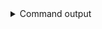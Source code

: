 
<details>
<summary>Command output</summary>

```sh

echo '{"name":"eu_cars_record"}' | \
    kafka-console-producer \
        --bootstrap-server localhost:6969 \
        --producer.config teamA-sa.properties \
        --topic eu_cars

```

</details>
      

